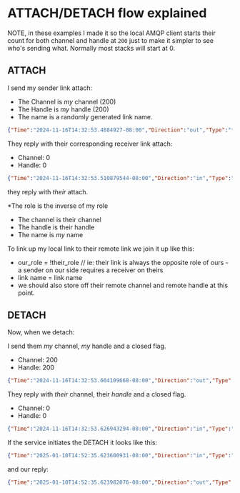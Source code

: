 # ATTACH/DETACH flow explained

NOTE, in these examples I made it so the local AMQP client starts their count for both channel and handle at `200` just to make it simpler to see who's sending what. Normally most stacks will start at 0.

## ATTACH

I send my sender link attach:
* The Channel is _my_ channel (200)
* The Handle is _my_ handle (200)
* The name is a randomly generated link name.

```json
{"Time":"2024-11-16T14:32:53.4884927-08:00","Direction":"out","Type":"*frames.PerformAttach","Header":{"Size":113,"DataOffset":2,"FrameType":0,"Channel":200,"Raw":"AAAAcQIAAMg="},"Body":{"Name":"uMx_K7TyMJ9kONWRvRaHNY7on01-7mPo-5j_n335VsFLyfh_BXr4iw","Handle":200,"Role":false,"SenderSettleMode":2,"ReceiverSettleMode":0,"Source":{"Address":"","Durable":0,"ExpiryPolicy":"session-end","Timeout":0,"Dynamic":false,"DynamicNodeProperties":null,"DistributionMode":"","Filter":null,"DefaultOutcome":null,"Outcomes":null,"Capabilities":null},"Target":{"Address":"testqueue","Durable":0,"ExpiryPolicy":"session-end","Timeout":0,"Dynamic":false,"DynamicNodeProperties":null,"Capabilities":null},"Unsettled":null,"IncompleteUnsettled":false,"InitialDeliveryCount":0,"MaxMessageSize":0,"OfferedCapabilities":null,"DesiredCapabilities":null,"Properties":null}}
```

They reply with their corresponding receiver link attach:
* Channel: 0
* Handle: 0

```json
{"Time":"2024-11-16T14:32:53.510879544-08:00","Direction":"in","Type":"*frames.PerformAttach","Header":{"Size":131,"DataOffset":2,"FrameType":0,"Channel":0,"Raw":"AAAAgwIAAAA="},"Body":{"Name":"uMx_K7TyMJ9kONWRvRaHNY7on01-7mPo-5j_n335VsFLyfh_BXr4iw","Handle":0,"Role":true,"SenderSettleMode":2,"ReceiverSettleMode":0,"Source":{"Address":"","Durable":0,"ExpiryPolicy":"session-end","Timeout":0,"Dynamic":false,"DynamicNodeProperties":null,"DistributionMode":"","Filter":null,"DefaultOutcome":null,"Outcomes":null,"Capabilities":null},"Target":{"Address":"testqueue","Durable":0,"ExpiryPolicy":"session-end","Timeout":0,"Dynamic":false,"DynamicNodeProperties":null,"Capabilities":null},"Unsettled":null,"IncompleteUnsettled":false,"InitialDeliveryCount":0,"MaxMessageSize":262144,"OfferedCapabilities":null,"DesiredCapabilities":null,"Properties":null}}
```

they reply with _their_ attach. 

*The role is the inverse of my role
* The channel is their channel
* The handle is their handle
* The name is _my_ name

To link up my local link to their remote link we join it up like this:

* our_role = !their_role        // ie: their link is always the opposite role of ours - a sender on our side requires a receiver on theirs
* link name = link name
* we should also store off their remote channel and remote handle at this point.

## DETACH

Now, when we detach:

I send them _my_ channel, _my_ handle and a closed flag.

* Channel: 200
* Handle: 200

```json
{"Time":"2024-11-16T14:32:53.604109668-08:00","Direction":"out","Type":"*frames.PerformDetach","Header":{"Size":23,"DataOffset":2,"FrameType":0,"Channel":200,"Raw":"AAAAFwIAAMg="},"Body":{"Handle":200,"Closed":true,"Error":null}}
``` 

They reply with _their_ channel, their _handle_ and a closed flag.
* Channel: 0
* Handle: 0

```json
{"Time":"2024-11-16T14:32:53.626943294-08:00","Direction":"in","Type":"*frames.PerformDetach","Header":{"Size":17,"DataOffset":2,"FrameType":0,"Channel":0,"Raw":"AAAAEQIAAAA="},"Body":{"Handle":0,"Closed":true,"Error":null}}
````

If the service initiates the DETACH it looks like this:

```json
{"Time":"2025-01-10T14:52:35.623600931-08:00","Direction":"in","Type":"*frames.PerformDetach","Connection":"PINxGfEjcf_wQTLfHmuGtXsUk0F7TWNxwsqmjXeFTLS6c9uWB5UJ0w","Header":{"Size":291,"DataOffset":2,"FrameType":0,"Channel":0,"Raw":"AAABIwIAAAA="},"Body":{"Handle":0,"Closed":true,"Error":{"Condition":"amqp:link:detach-forced","Description":"The link 'G0:32309313:Hbv6sicCOAaVyzZLq70DkrC71nnWq7TwVzHsWXOt_2GavvI3Muy1uA' is force detached. Code: publisher(link21893095). Details: Message sender was closed because entity has been deleted, updated or unexpectedly reloaded.","Info":null}}}
```

and our reply:

```json
{"Time":"2025-01-10T14:52:35.623982076-08:00","Direction":"out","Type":"*frames.PerformDetach","Connection":"PINxGfEjcf_wQTLfHmuGtXsUk0F7TWNxwsqmjXeFTLS6c9uWB5UJ0w","Header":{"Size":23,"DataOffset":2,"FrameType":0,"Channel":200,"Raw":"AAAAFwIAAMg="},"Body":{"Handle":200,"Closed":true}}
```
